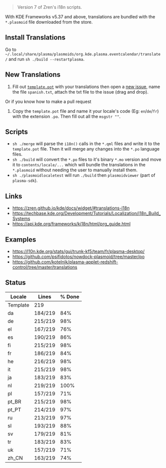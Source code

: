 > Version 7 of Zren's i18n scripts.

With KDE Frameworks v5.37 and above, translations are bundled with the `*.plasmoid` file downloaded from the store.

## Install Translations

Go to `~/.local/share/plasma/plasmoids/org.kde.plasma.eventcalendar/translate/` and run `sh ./build --restartplasma`.

## New Translations

1. Fill out [`template.pot`](template.pot) with your translations then open a [new issue](https://github.com/Zren/plasma-applet-eventcalendar/issues/new), name the file `spanish.txt`, attach the txt file to the issue (drag and drop).

Or if you know how to make a pull request

1. Copy the `template.pot` file and name it your locale's code (Eg: `en`/`de`/`fr`) with the extension `.po`. Then fill out all the `msgstr ""`.

## Scripts

* `sh ./merge` will parse the `i18n()` calls in the `*.qml` files and write it to the `template.pot` file. Then it will merge any changes into the `*.po` language files.
* `sh ./build` will convert the `*.po` files to it's binary `*.mo` version and move it to `contents/locale/...` which will bundle the translations in the `*.plasmoid` without needing the user to manually install them.
* `sh ./plasmoidlocaletest` will run `./build` then `plasmoidviewer` (part of `plasma-sdk`).

## Links

* https://zren.github.io/kde/docs/widget/#translations-i18n
* https://techbase.kde.org/Development/Tutorials/Localization/i18n_Build_Systems
* https://api.kde.org/frameworks/ki18n/html/prg_guide.html

## Examples

* https://l10n.kde.org/stats/gui/trunk-kf5/team/fr/plasma-desktop/
* https://github.com/psifidotos/nowdock-plasmoid/tree/master/po
* https://github.com/kotelnik/plasma-applet-redshift-control/tree/master/translations

## Status
|  Locale  |  Lines  | % Done|
|----------|---------|-------|
| Template |     219 |       |
| da       | 184/219 |   84% |
| de       | 215/219 |   98% |
| el       | 167/219 |   76% |
| es       | 190/219 |   86% |
| fi       | 215/219 |   98% |
| fr       | 186/219 |   84% |
| he       | 216/219 |   98% |
| it       | 215/219 |   98% |
| ja       | 183/219 |   83% |
| nl       | 219/219 |  100% |
| pl       | 157/219 |   71% |
| pt_BR    | 215/219 |   98% |
| pt_PT    | 214/219 |   97% |
| ru       | 213/219 |   97% |
| sl       | 193/219 |   88% |
| sv       | 179/219 |   81% |
| tr       | 183/219 |   83% |
| uk       | 157/219 |   71% |
| zh_CN    | 163/219 |   74% |
